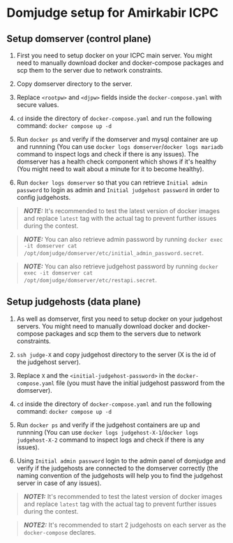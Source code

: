 # Domjudge setup for Amirkabir ICPC

## Setup domserver (control plane)

1. First you need to setup docker on your ICPC main server. You might need to manually download docker and docker-compose packages and scp them to the server due to network constraints.

2. Copy domserver directory to the server.

3. Replace `<rootpw>` and `<djpw>` fields inside the `docker-compose.yaml` with secure values.

4. `cd` inside the directory of `docker-compose.yaml` and run the following command: `docker compose up -d`

5. Run `docker ps` and verify if the domserver and mysql container are up and runnning (You can use `docker logs domserver`/`docker logs mariadb` command to inspect logs and check if there is any issues). The domserver has a health check component which shows if it's healthy (You might need to wait about a minute for it to become healthy).

6. Run `docker logs domserver` so that you can retrieve `Initial admin password` to login as admin and `Initial judgehost password` in order to config judgehosts.

> **_NOTE:_**  It's recommended to test the latest version of docker images and replace `latest` tag with the actual tag to prevent further issues during the contest.

> **_NOTE:_**  You can also retrieve admin password by running `docker exec -it domserver cat /opt/domjudge/domserver/etc/initial_admin_password.secret`.

> **_NOTE:_**  You can also retrieve judgehost password by running `docker exec -it domserver cat /opt/domjudge/domserver/etc/restapi.secret`.

## Setup judgehosts (data plane)

1. As well as domserver, first you need to setup docker on your judgehost servers. You might need to manually download docker and docker-compose packages and scp them to the servers due to network constraints.

2. `ssh judge-X` and copy judgehost directory to the server (X is the id of the judgehost server).

3. Replace `X` and the `<initial-judgehost-password>` in the `docker-compose.yaml` file (you must have the initial judgehost password from the domserver).

4. `cd` inside the directory of `docker-compose.yaml` and run the following command: `docker compose up -d`

5. Run `docker ps` and verify if the judgehost containers are up and runnning (You can use `docker logs judgehost-X-1`/`docker logs judgehost-X-2` command to inspect logs and check if there is any issues).

6. Using `Initial admin password` login to the admin panel of domjudge and verify if the judgehosts are connected to the domserver correctly (the naming convention of the judgehosts will help you to find the judgehost server in case of any issues).

> **_NOTE1:_**  It's recommended to test the latest version of docker images and replace `latest` tag with the actual tag to prevent further issues during the contest.

> **_NOTE2:_**  It's recommended to start 2 judgehosts on each server as the `docker-compose` declares.